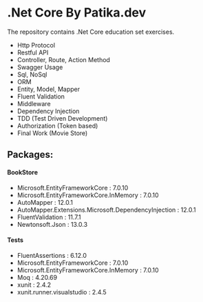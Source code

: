 # .Net Core By Patika.dev

The repository contains .Net Core education set exercises.

* Http Protocol
* Restful API
* Controller, Route, Action Method
* Swagger Usage
* Sql, NoSql
* ORM
* Entity, Model, Mapper
* Fluent Validation
* Middleware
* Dependency Injection
* TDD (Test Driven Development)
* Authorization (Token based)
* Final Work (Movie Store)


## Packages:

#### BookStore
* Microsoft.EntityFrameworkCore : 7.0.10
* Microsoft.EntityFrameworkCore.InMemory : 7.0.10
* AutoMapper : 12.0.1
* AutoMapper.Extensions.Microsoft.DependencyInjection : 12.0.1
* FluentValidation : 11.7.1
* Newtonsoft.Json : 13.0.3

#### Tests
* FluentAssertions : 6.12.0
* Microsoft.EntityFrameworkCore : 7.0.10
* Microsoft.EntityFrameworkCore.InMemory : 7.0.10
* Moq : 4.20.69
* xunit : 2.4.2
* xunit.runner.visualstudio : 2.4.5